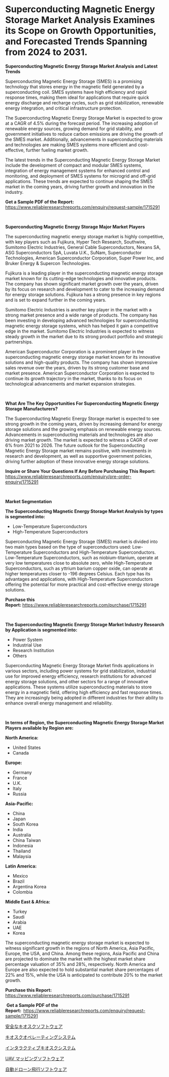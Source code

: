 <p><h1>Superconducting Magnetic Energy Storage Market Analysis Examines its Scope on Growth Opportunities, and Forecasted Trends Spanning from 2024 to 2031.</h1></p><p><strong>Superconducting Magnetic Energy Storage Market Analysis and Latest Trends</strong></p>
<p><p>Superconducting Magnetic Energy Storage (SMES) is a promising technology that stores energy in the magnetic field generated by a superconducting coil. SMES systems have high efficiency and rapid response times, making them ideal for applications that require quick energy discharge and recharge cycles, such as grid stabilization, renewable energy integration, and critical infrastructure protection.</p><p>The Superconducting Magnetic Energy Storage Market is expected to grow at a CAGR of 4.5% during the forecast period. The increasing adoption of renewable energy sources, growing demand for grid stability, and government initiatives to reduce carbon emissions are driving the growth of the SMES market. Additionally, advancements in superconducting materials and technologies are making SMES systems more efficient and cost-effective, further fueling market growth.</p><p>The latest trends in the Superconducting Magnetic Energy Storage Market include the development of compact and modular SMES systems, integration of energy management systems for enhanced control and monitoring, and deployment of SMES systems for microgrid and off-grid applications. These trends are expected to continue shaping the SMES market in the coming years, driving further growth and innovation in the industry.</p></p>
<p><strong>Get a Sample PDF of the Report:&nbsp;</strong> <a href="https://www.reliableresearchreports.com/enquiry/request-sample/1715291">https://www.reliableresearchreports.com/enquiry/request-sample/1715291</a></p>
<p>&nbsp;</p>
<p><strong>Superconducting Magnetic Energy Storage Major Market Players</strong></p>
<p><p>The superconducting magnetic energy storage market is highly competitive, with key players such as Fujikura, Hyper Tech Research, Southwire, Sumitomo Electric Industries, General Cable Superconductors, Nexans SA, ASG Superconductors SpA, Luvata U.K., SuNam, Superconductor Technologies, American Superconductor Corporation, Super Power Inc, and Bruker Energy & Supercon Technologies.</p><p>Fujikura is a leading player in the superconducting magnetic energy storage market known for its cutting-edge technologies and innovative products. The company has shown significant market growth over the years, driven by its focus on research and development to cater to the increasing demand for energy storage solutions. Fujikura has a strong presence in key regions and is set to expand further in the coming years.</p><p>Sumitomo Electric Industries is another key player in the market with a strong market presence and a wide range of products. The company has been investing in developing advanced technologies for superconducting magnetic energy storage systems, which has helped it gain a competitive edge in the market. Sumitomo Electric Industries is expected to witness steady growth in the market due to its strong product portfolio and strategic partnerships.</p><p>American Superconductor Corporation is a prominent player in the superconducting magnetic energy storage market known for its innovative solutions and high-quality products. The company has shown impressive sales revenue over the years, driven by its strong customer base and market presence. American Superconductor Corporation is expected to continue its growth trajectory in the market, thanks to its focus on technological advancements and market expansion strategies.</p></p>
<p>&nbsp;</p>
<p><strong>What Are The Key Opportunities For Superconducting Magnetic Energy Storage Manufacturers?</strong></p>
<p><p>The Superconducting Magnetic Energy Storage market is expected to see strong growth in the coming years, driven by increasing demand for energy storage solutions and the growing emphasis on renewable energy sources. Advancements in superconducting materials and technologies are also driving market growth. The market is expected to witness a CAGR of over 6% from 2021 to 2026. The future outlook for the Superconducting Magnetic Energy Storage market remains positive, with investments in research and development, as well as supportive government policies, driving further adoption of these innovative energy storage solutions.</p></p>
<p><strong>Inquire or Share Your Questions If Any Before Purchasing This Report:</strong> <a href="https://www.reliableresearchreports.com/enquiry/pre-order-enquiry/1715291">https://www.reliableresearchreports.com/enquiry/pre-order-enquiry/1715291</a></p>
<p>&nbsp;</p>
<p><strong>Market Segmentation</strong></p>
<p><strong>The Superconducting Magnetic Energy Storage Market Analysis by types is segmented into:</strong></p>
<p><ul><li>Low-Temperature Superconductors</li><li>High-Temperature Superconductors</li></ul></p>
<p><p>Superconducting Magnetic Energy Storage (SMES) market is divided into two main types based on the type of superconductors used: Low-Temperature Superconductors and High-Temperature Superconductors. Low-Temperature Superconductors, such as niobium-titanium, operate at very low temperatures close to absolute zero, while High-Temperature Superconductors, such as yttrium barium copper oxide, can operate at higher temperatures closer to -196 degrees Celsius. Each type has its advantages and applications, with High-Temperature Superconductors offering the potential for more practical and cost-effective energy storage solutions.</p></p>
<p><strong>Purchase this Report:&nbsp;</strong><a href="https://www.reliableresearchreports.com/purchase/1715291">https://www.reliableresearchreports.com/purchase/1715291</a></p>
<p>&nbsp;</p>
<p><strong>The Superconducting Magnetic Energy Storage Market Industry Research by Application is segmented into:</strong></p>
<p><ul><li>Power System</li><li>Industrial Use</li><li>Research Institution</li><li>Others</li></ul></p>
<p><p>Superconducting Magnetic Energy Storage Market finds applications in various sectors, including power systems for grid stabilization, industrial use for improved energy efficiency, research institutions for advanced energy storage solutions, and other sectors for a range of innovative applications. These systems utilize superconducting materials to store energy in a magnetic field, offering high efficiency and fast response times. They are increasingly being adopted in different industries for their ability to enhance overall energy management and reliability.</p></p>
<p>&nbsp;</p>
<p><strong>In terms of Region, the Superconducting Magnetic Energy Storage Market Players available by Region are:</strong></p>
<p>
    <p> <strong> North America: </strong>
        <ul>
            <li>United States</li>
            <li>Canada</li>
        </ul>
        </p> 
    <p> <strong> Europe: </strong>
        <ul>
            <li>Germany</li>
            <li>France</li>
            <li>U.K.</li>
            <li>Italy</li>
            <li>Russia</li>
        </ul>
        </p> 
    <p> <strong> Asia-Pacific: </strong>
        <ul>
            <li>China</li>
            <li>Japan</li>
            <li>South Korea</li>
            <li>India</li>
            <li>Australia</li>
            <li>China Taiwan</li>
            <li>Indonesia</li>
            <li>Thailand</li>
            <li>Malaysia</li>
        </ul>
        </p> 
    <p> <strong> Latin America: </strong>
        <ul>
            <li>Mexico</li>
            <li>Brazil</li>
            <li>Argentina Korea</li>
            <li>Colombia</li>
        </ul>
        </p> 
    <p> <strong> Middle East & Africa: </strong>
        <ul>
            <li>Turkey</li>
            <li>Saudi</li>
            <li>Arabia</li>
            <li>UAE</li>
            <li>Korea</li>
        </ul>
    </p>
    </p>
<p><p>The superconducting magnetic energy storage market is expected to witness significant growth in the regions of North America, Asia Pacific, Europe, the USA, and China. Among these regions, Asia Pacific and China are projected to dominate the market with the highest market share percentage valuation of 35% and 28%, respectively. North America and Europe are also expected to hold substantial market share percentages of 22% and 15%, while the USA is anticipated to contribute 20% to the market growth.</p></p>
<p><strong>Purchase this Report: </strong><a href="https://www.reliableresearchreports.com/purchase/1715291">https://www.reliableresearchreports.com/purchase/1715291</a></p>
<p>&nbsp;<strong>Get a Sample PDF of the Report:&nbsp;&nbsp;</strong><a href="https://www.reliableresearchreports.com/enquiry/request-sample/1715291">https://www.reliableresearchreports.com/enquiry/request-sample/1715291</a></p>
<p><strong></strong></p>
<p><p><a href="https://github.com/mreklxf44233/Market-Research-Report-List-1/blob/main/7755287183333.md">安全なキオスクソフトウェア</a></p><p><a href="https://github.com/cbigkbh02719/Market-Research-Report-List-1/blob/main/3023892183334.md">キオスクオペレーティングシステム</a></p><p><a href="https://github.com/mreklxf44233/Market-Research-Report-List-1/blob/main/6344167183335.md">インタラクティブキオスクシステム</a></p><p><a href="https://github.com/cbigkbh02719/Market-Research-Report-List-1/blob/main/7583457183336.md">UAV マッピングソフトウェア</a></p><p><a href="https://github.com/mreklxf44233/Market-Research-Report-List-1/blob/main/5495086183337.md">自動ドローン飛行ソフトウェア</a></p></p>